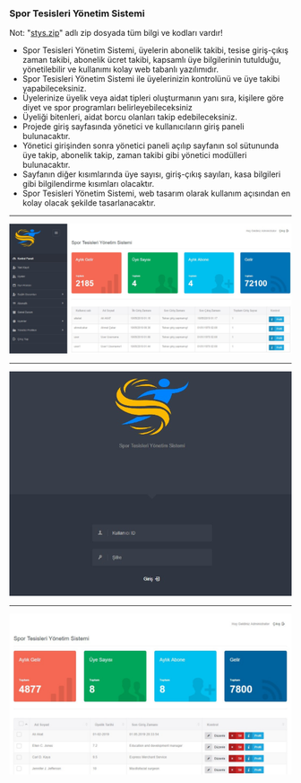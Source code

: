 ### Spor Tesisleri Yönetim Sistemi
Not: "[stys.zip](https://github.com/aliakat/Spor-Tesisleri-Yonetim-Sistemleri/raw/master/stys.zip "stys.zip")" adlı zip dosyada tüm bilgi ve kodları vardır! 

- Spor Tesisleri Yönetim Sistemi, üyelerin abonelik takibi, tesise giriş-çıkış zaman takibi, abonelik ücret takibi, kapsamlı üye bilgilerinin tutulduğu, yönetilebilir ve kullanımı kolay web tabanlı yazılımıdır.
- Spor Tesisleri Yönetim Sistemi ile üyelerinizin kontrolünü ve üye takibi yapabileceksiniz.
- Üyelerinize üyelik veya aidat tipleri oluşturmanın yanı sıra, kişilere göre diyet ve spor programları belirleyebileceksiniz
- Üyeliği bitenleri, aidat borcu olanları takip edebileceksiniz.
- Projede giriş sayfasında yönetici ve kullanıcıların giriş paneli bulunacaktır. 
- Yönetici girişinden sonra yönetici paneli açılıp sayfanın sol sütununda üye takip, abonelik takip, zaman takibi gibi yönetici modülleri bulunacaktır.
- Sayfanın diğer kısımlarında üye sayısı, giriş-çıkış sayıları, kasa bilgileri gibi bilgilendirme kısımları olacaktır. 
- Spor Tesisleri Yönetim Sistemi, web tasarım olarak kullanım açısından en kolay olacak şekilde tasarlanacaktır.

                
----

[![Yönetim Paneli](https://github.com/aliakat/Spor-Tesisleri-Yonetim-Sistemleri/blob/master/anasayfa.jpg?raw=true "Yönetim Paneli")](https://github.com/aliakat/Spor-Tesisleri-Yonetim-Sistemleri/blob/master/anasayfa.jpg?raw=true "Yönetim Paneli")

                
----
[![Giriş](https://github.com/aliakat/Spor-Tesisleri-Yonetim-Sistemleri/blob/master/r1.jpg?raw=true "Giriş")](https://github.com/aliakat/Spor-Tesisleri-Yonetim-Sistemleri/blob/master/r1.jpg?raw=true "Giriş")
                
----
[![](https://github.com/aliakat/Spor-Tesisleri-Yonetim-Sistemleri/blob/master/r3.jpg?raw=true)](https://github.com/aliakat/Spor-Tesisleri-Yonetim-Sistemleri/blob/master/r3.jpg?raw=true)
